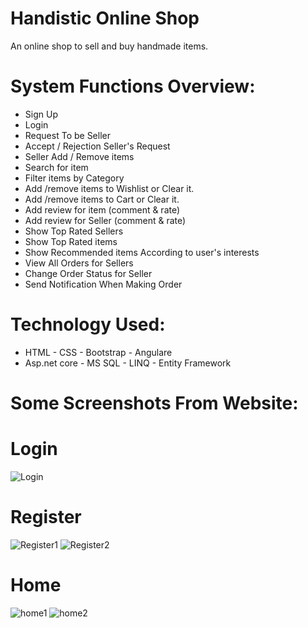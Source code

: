 # Handistic Online Shop
An online shop to sell and buy handmade items.
# System Functions Overview:
* Sign Up
* Login
* Request To be Seller
* Accept / Rejection Seller's Request 
* Seller Add / Remove items
* Search for item
* Filter items by Category
* Add /remove items to Wishlist or Clear it.
* Add /remove items to Cart or Clear it.
* Add review for item (comment & rate)
* Add review for Seller (comment & rate)
*  Show Top Rated Sellers
*  Show Top Rated items
*  Show Recommended items According to user's interests
*  View All Orders for Sellers
*  Change Order Status for Seller
*  Send Notification When Making Order
# Technology Used:
* HTML - CSS - Bootstrap - Angulare
* Asp.net core - MS SQL - LINQ - Entity Framework

# Some Screenshots From Website:
# Login
![Login](https://user-images.githubusercontent.com/36867393/159616578-e941ec24-ee69-4033-be8a-b4a0a9c59f77.PNG)

# Register
![Register1](https://user-images.githubusercontent.com/36867393/159616686-f78b04cf-a1fe-443c-b35d-33a3f7ebbd5f.PNG)
![Register2](https://user-images.githubusercontent.com/36867393/159616700-84d03a53-4b19-4391-a099-4778c6070030.PNG)

# Home
![home1](https://user-images.githubusercontent.com/36867393/159628106-e4e57ceb-8f24-4138-8528-2119c0baf24f.png)
![home2](https://user-images.githubusercontent.com/36867393/159628165-f54d5cb5-bb12-4320-b973-0dabbbed0f87.png)




